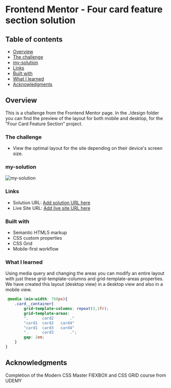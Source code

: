 # Frontend Mentor - Four card feature section solution


## Table of contents

- [Overview](#overview)
- [The challenge](#the-challenge)
- [my-solution](#my-solution)
- [Links](#links)
- [Built with](#built-with)
- [What I learned](#what-i-learned)
- [Acknowledgments](#acknowledgments)

 
## Overview

This is a challenge from the Frontend Mentor page.
In the ./design folder you can find the preview of the layout for both mobile and desktop, for the "Four Card Feature Section" project.

### The challenge

- View the optimal layout for the site depending on their device's screen size.

### my-solution

![my-solution](./desktop-design-My-solution.jpg)

 
### Links

- Solution URL: [Add solution URL here](https://your-solution-url.com)
- Live Site URL: [Add live site URL here](https://your-live-site-url.com)


### Built with

- Semantic HTML5 markup
- CSS custom properties
- CSS Grid
- Mobile-first workflow

### What I learned

 Using media query and changing the areas you can modify an entire layout with just these grid-template-columns and grid-template-areas properties.
 We have created this layout (desktop view) in a desktop view and also in a mobile view.
 

```css
 @media (min-width: 768px){
    .card__container{
        grid-template-columns: repeat(3,1fr);
        grid-template-areas: 
        ".      card2       ."
        "card1  card2   card4"
        "card1  card3   card4"
        ".      card3       .";     
        gap: 2em;
    }
}
```
 
## Acknowledgments

Completion of the Modern CSS Master FlEXBOX and CSS GRID course from UDEMY

